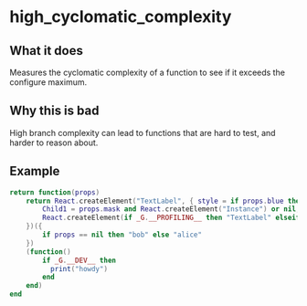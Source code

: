 # high_cyclomatic_complexity
## What it does
Measures the cyclomatic complexity of a function to see if it exceeds the configure maximum.

## Why this is bad
High branch complexity can lead to functions that are hard to test, and harder to reason about.

## Example
```lua
return function(props)
    return React.createElement("TextLabel", { style = if props.blue then 0 else 1 },{
        Child1 = props.mask and React.createElement("Instance") or nil,
        React.createElement(if _G.__PROFILING__ then "TextLabel" elseif _G.__DEV__ then "Instance" else "Non")
    })({
        if props == nil then "bob" else "alice"
    })
    (function()
        if _G.__DEV__ then
          print("howdy")
        end
    end)
end
```
